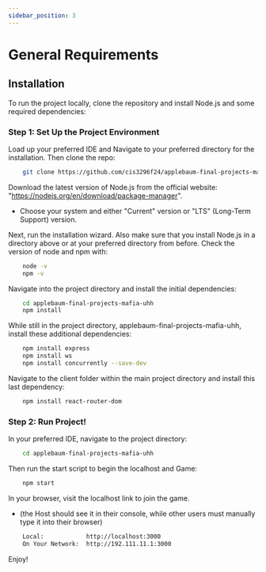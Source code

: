 ```yaml
---
sidebar_position: 3
---
```


# General Requirements 

## Installation

To run the project locally, clone the repository and install Node.js and some required dependencies:

### Step 1: Set Up the Project Environment
Load up your preferred IDE and Navigate to your preferred directory for the installation. Then clone the repo:
```bash
    git clone https://github.com/cis3296f24/applebaum-final-projects-mafia-uhh
```
Download the latest version of Node.js from the official website: "https://nodejs.org/en/download/package-manager".    
- Choose your system and either "Current" version or "LTS" (Long-Term Support) version.  

Next, run the installation wizard. Also make sure that you install Node.js in a directory above or at your preferred directory from before. Check the version of node and npm with:
```bash
    node -v
    npm -v
```
Navigate into the project directory and install the initial dependencies:
```bash
    cd applebaum-final-projects-mafia-uhh
    npm install
```
While still in the project directory, applebaum-final-projects-mafia-uhh, install these additional dependencies:
```bash
    npm install express
    npm install ws
    npm install concurrently --save-dev
```
Navigate to the client folder within the main project directory and install this last dependency:
```bash
    npm install react-router-dom
```

### Step 2: Run Project!
In your preferred IDE, navigate to the project directory:
```bash
    cd applebaum-final-projects-mafia-uhh
```
Then run the start script to begin the localhost and Game:
```bash
    npm start
```
In your browser, visit the localhost link to join the game.
- (the Host should see it in their console, while other users must manually type it into their browser)
```bash
    Local:            http://localhost:3000
    On Your Network:  http://192.111.11.1:3000
```
Enjoy!